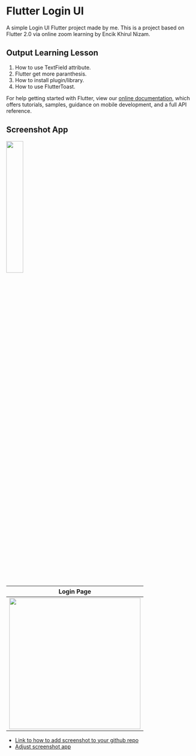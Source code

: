 # Flutter Login UI

A simple Login UI Flutter project made by me. This is a project based on Flutter 2.0 via online zoom learning by Encik Khirul Nizam.

## Output Learning Lesson

1) How to use TextField attribute.
2) Flutter get more paranthesis.
3) How to install plugin/library.
4) How to use FlutterToast. 

For help getting started with Flutter, view our
[online documentation](https://flutter.dev/docs), which offers tutorials,
samples, guidance on mobile development, and a full API reference.

## Screenshot App

<img src="https://user-images.githubusercontent.com/47492640/110229175-89b76a00-7f42-11eb-850f-bb2cec05ec72.png" width="30%" height="30%">

| Login Page |
|------------|
| <img src="https://user-images.githubusercontent.com/47492640/110229175-89b76a00-7f42-11eb-850f-bb2cec05ec72.png" width="350px"> | 

- [Link to how to add screenshot to your github repo](https://medium.com/@justynagolawska/how-to-easily-add-screenshots-into-your-readme-file-on-github-d806a01d6ffd)
- [Adjust screenshot app](https://gist.github.com/uupaa/f77d2bcf4dc7a294d109)
